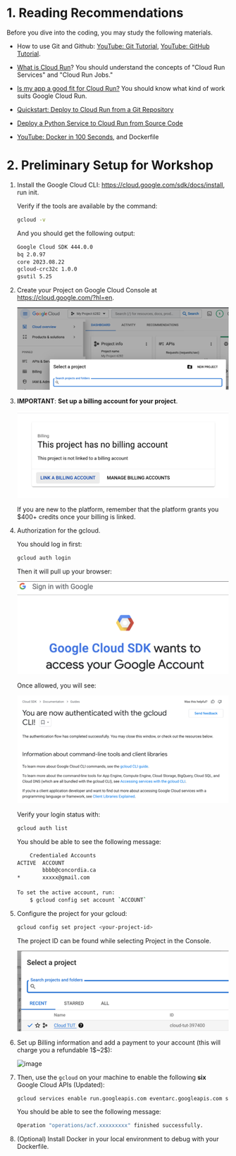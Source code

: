 # 1. Reading Recommendations

Before you dive into the coding, you may study the following materials.

- How to use Git and Github: [YouTube: Git Tutorial](https://www.youtube.com/watch?v=8JJ101D3knE&t=3s), [YouTube: GitHub Tutorial](https://www.youtube.com/watch?v=tRZGeaHPoaw).

- [What is Cloud Run](https://cloud.google.com/run/docs/overview/what-is-cloud-run)? You should understand the concepts of "Cloud Run Services" and "Cloud Run Jobs."

- [Is my app a good fit for Cloud Run?](https://cloud.google.com/run/docs/fit-for-run) You should know what kind of work suits Google Cloud Run.

- [Quickstart: Deploy to Cloud Run from a Git Repository](https://cloud.google.com/run/docs/quickstarts/deploy-continuously#cloudrun_deploy_continuous_code-python)

- [Deploy a Python Service to Cloud Run from Source Code](https://cloud.google.com/run/docs/quickstarts/build-and-deploy/deploy-python-service)

- [YouTube: Docker in 100 Seconds](https://www.youtube.com/watch?v=Gjnup-PuquQ), and Dockerfile





# 2. Preliminary Setup for Workshop

1. Install the Google Cloud CLI: https://cloud.google.com/sdk/docs/install, run init.

   Verify if the tools are available by the command:

   ```bash
   gcloud -v
   ```

   And you should get the following output:

   ```bash
   Google Cloud SDK 444.0.0
   bq 2.0.97
   core 2023.08.22
   gcloud-crc32c 1.0.0
   gsutil 5.25
   ```

2. Create your Project on Google Cloud Console at https://cloud.google.com/?hl=en.

   ![image-20230905141247768](image/image-a1.png)

3. **IMPORTANT**: **Set up a billing account for your project**.

   ![image-20230905140713980](image/image-a2.png)

   If you are new to the platform, remember that the platform grants you $400+ credits once your billing is linked.

4. Authorization for the gcloud.

   You should log in first:

   ```bash
   gcloud auth login
   ```

   Then it will pull up your browser:

   ![image-20230905151121667](image/image-a3.png)

   Once allowed, you will see:

   ![image-20230905135726013](image/image-a4.png)

   Verify your login status with:

   ```bash
   gcloud auth list
   ```

   You should be able to see the following message:

   ```bash
       Credentialed Accounts
   ACTIVE  ACCOUNT
           bbbb@concordia.ca
   *       xxxxx@gmail.com

   To set the active account, run:
       $ gcloud config set account `ACCOUNT`
   ```

5. Configure the project for your gcloud:

   ```bash
   gcloud config set project <your-project-id>
   ```

   The project ID can be found while selecting Project in the Console.

   ![image/image-a5.png](image/image-a5.png)

6. Set up Billing information and add a payment to your account (this will charge you a refundable 1\$~2\$):

   <img width="299" alt="image" src="https://github.com/youyinnn/cloud_run_tut/assets/23525754/e42e2861-8db4-44ec-be21-86dcae38c0a3">

7. Then, use the `gcloud` on your machine to enable the following **six** Google Cloud APIs (Updated):

   ```bash
   gcloud services enable run.googleapis.com eventarc.googleapis.com storage.googleapis.com cloudbuild.googleapis.com iam.googleapis.com iamcredentials.googleapis.com
   ```

   You should be able to see the following message:

   ```bash
   Operation "operations/acf.xxxxxxxxx" finished successfully.
   ```

8. (Optional) Install Docker in your local environment to debug with your Dockerfile.
